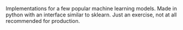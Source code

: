 Implementations for a few popular machine learning models. Made in python with an interface similar to sklearn. Just an exercise, not at all recommended for production.
